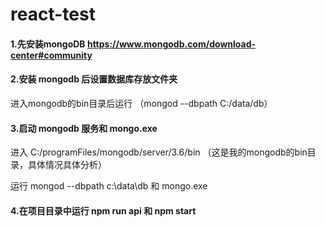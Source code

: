# react-test
#### 1.先安装mongoDB https://www.mongodb.com/download-center#community 

#### 2.安装 mongodb 后设置数据库存放文件夹 

进入mongodb的bin目录后运行 （mongod --dbpath C:/data/db）

#### 3.启动 mongodb 服务和 mongo.exe

进入 C:/programFiles/mongodb/server/3.6/bin （这是我的mongodb的bin目录，具体情况具体分析）

运行 mongod --dbpath c:\data\db 和 mongo.exe 

#### 4.在项目目录中运行 npm run api 和 npm start

